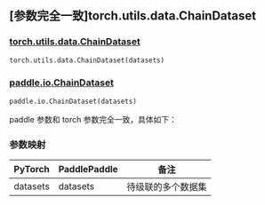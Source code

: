 ## [参数完全一致]torch.utils.data.ChainDataset

### [torch.utils.data.ChainDataset](https://pytorch.org/docs/stable/data.html#torch.utils.data.ChainDataset)

```python
torch.utils.data.ChainDataset(datasets)
```

### [paddle.io.ChainDataset](https://www.paddlepaddle.org.cn/documentation/docs/zh/develop/api/paddle/io/ChainDataset_cn.html)

```python
paddle.io.ChainDataset(datasets)
```

paddle 参数和 torch 参数完全一致，具体如下：

### 参数映射

| PyTorch     | PaddlePaddle | 备注                                  |
| ----------- | ------------ | ------------------------------------- |
| datasets | datasets  | 待级联的多个数据集 |
